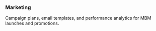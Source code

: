 ### Marketing
Campaign plans, email templates, and performance analytics for MBM launches and promotions.
